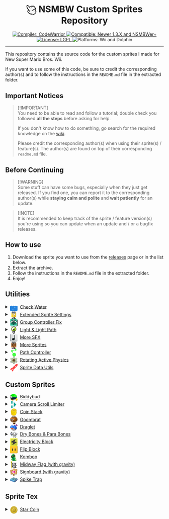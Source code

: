 <h1 align="center"><img src="https://raw.githubusercontent.com/Synell/Assets/main/NSMBW-Custom-Sprites/readme/Logo.png" width="32" align="center" /> NSMBW Custom Sprites Repository</h1>
<p align="center">
  <a href="https://www.python.org/downloads/">
    <img alt="Compiler: CodeWarrior" src="https://img.shields.io/badge/Compiler-CodeWarrior-blue" />
  </a>
  <a href="https://doc.qt.io/qtforpython/index.html">
    <img alt="Compatible: Newer 1.3.X and NSMBWer+" src="https://img.shields.io/badge/Compatible-Newer%201.3.X%20|%20NSMBWer+-magenta" />
  </a>
  <a href="https://github.com/Synell/OGE-Next/blob/master/LICENSE">
    <img alt="License: LGPL" src="https://img.shields.io/badge/License-MIT-green" target="_blank" />
  </a>
  <img alt="Platforms: Wii and Dolphin" src="https://img.shields.io/badge/Platforms-Wii%20|%20Dolphin-yellow" />
</p>

----------------------------------------------------------------------

This repository contains the source code for the custom sprites I made for New Super Mario Bros. Wii.

If you want to use some of this code, be sure to credit the corresponding author(s) and to follow the instructions in the `README.md` file in the extracted folder.


## Important Notices

> [!IMPORTANT]\
> You need to be able to read and follow a tutorial; double check you followed **all the steps** before asking for help.
> 
> If you don't know how to do something, go search for the required knowledge on the [wiki](https://horizon.miraheze.org/wiki/Main_Page).
>
> Please credit the corresponding author(s) when using their sprite(s) / feature(s). The author(s) are found on top of their corresponding `readme.md` file.


## Before Continuing

> [!WARNING]\
> Some stuff can have some bugs, especially when they just get released. If you find one, you can report it to the corresponding author(s) while **staying calm and polite** and **wait patiently** for an update.

> [!NOTE]\
> It is recommended to keep track of the sprite / feature version(s) you're using so you can update when an update and / or a bugfix releases.


## How to use

1. Download the sprite you want to use from the [releases](https://github.com/Synell/NSMBW-Custom-Sprites/releases) page or in the list below.
2. Extract the archive.
3. Follow the instructions in the `README.md` file in the extracted folder.
4. Enjoy!


## Utilities

<details>
  <summary><img src="https://raw.githubusercontent.com/Synell/Assets/main/NSMBW-Custom-Sprites/readme/Utilities/CheckWater/Icon.png" width="24" align="center" />&nbsp;&nbsp;<a href="https://github.com/Synell/NSMBW-Custom-Sprites/releases/tag/CheckWater">Check Water</a></summary>
  <p></p>

This utility is used to check if a sprite is in a liquid or not and to get the liquid type.

</details>


<details>
  <summary><img src="https://raw.githubusercontent.com/Synell/Assets/main/NSMBW-Custom-Sprites/readme/Utilities/ExtendedSpriteSettings/Icon.png" width="24" align="center" />&nbsp;&nbsp;<a href="https://github.com/Synell/NSMBW-Custom-Sprites/releases/tag/ExtendedSpriteSettings">Extended Sprite Settings</a></summary>
  <p></p>

This utility is used to add more settings to your custom sprites.

</details>


<details>
  <summary><img src="https://raw.githubusercontent.com/Synell/Assets/main/NSMBW-Custom-Sprites/readme/Utilities/GroupControllerFix/Icon.png" width="24" align="center" />&nbsp;&nbsp;<a href="https://github.com/Synell/NSMBW-Custom-Sprites/releases/tag/GroupControllerFix">Group Controller Fix</a></summary>
  <p></p>

When you have a sprite that uses the Group Controller, it won't spawn at all if its Group Controller is already loaded (e.g. being near the player spawn camera view). This utility fixes this issue by delaying the Group Controller onCreate method by one frame, which is enough to make the sprite behave correctly, as the global Group List is loaded at the end of the first frame (so after the loaded onCreate methods).

</details>


<details>
  <summary><img src="https://raw.githubusercontent.com/Synell/Assets/main/NSMBW-Custom-Sprites/readme/Utilities/Light/Icon.png" width="24" align="center" />&nbsp;&nbsp;<a href="https://github.com/Synell/NSMBW-Custom-Sprites/releases/tag/Light">Light & Light Path</a></summary>
  <p></p>

This utility is used to create light in the darkness. It also allows you to create light paths.

</details>


<details>
  <summary><img src="https://raw.githubusercontent.com/Synell/Assets/main/NSMBW-Custom-Sprites/readme/Utilities/MoreSFX/Icon.png" width="24" align="center" />&nbsp;&nbsp;<a href="https://github.com/Synell/NSMBW-Custom-Sprites/releases/tag/MoreSFX">More SFX</a></summary>
  <p></p>

This utility allows you to add more sound effects to your custom sprites.

</details>


<details>
  <summary><img src="https://raw.githubusercontent.com/Synell/Assets/main/NSMBW-Custom-Sprites/readme/Utilities/MoreSprites/Icon.png" width="24" align="center" />&nbsp;&nbsp;<a href="https://github.com/Synell/NSMBW-Custom-Sprites/releases/tag/MoreSprites">More Sprites</a></summary>
  <p></p>

This utility allows you to add more sprites to the game without replacing existing ones.

</details>


<details>
  <summary><img src="https://raw.githubusercontent.com/Synell/Assets/main/NSMBW-Custom-Sprites/readme/Utilities/PathController/Icon.png" width="24" align="center" />&nbsp;&nbsp;<a href="https://github.com/Synell/NSMBW-Custom-Sprites/releases/tag/PathController">Path Controller</a></summary>
  <p></p>

This utility allows you to use path controlled sprites.

</details>


<details>
  <summary><img src="https://raw.githubusercontent.com/Synell/Assets/main/NSMBW-Custom-Sprites/readme/Utilities/RotatingActivePhysics/Icon.png" width="24" align="center" />&nbsp;&nbsp;<a href="https://github.com/Synell/NSMBW-Custom-Sprites/releases/tag/RotatingActivePhysics">Rotating Active Physics</a></summary>
  <p></p>

This utility is used to create rotating active physics for your custom sprites.

</details>


<details>
  <summary><img src="https://raw.githubusercontent.com/Synell/Assets/main/NSMBW-Custom-Sprites/readme/Utilities/SpriteDataUtils/Icon.png" width="24" align="center" />&nbsp;&nbsp;<a href="https://github.com/Synell/NSMBW-Custom-Sprites/releases/tag/SpriteDataUtils">Sprite Data Utils</a></summary>
  <p></p>

This utility contains a set of tools to help you create sprite data.

</details>

<!-- <details>
  <summary><img src="https://raw.githubusercontent.com/Synell/Assets/main/NSMBW-Custom-Sprites/readme/Utilities/Layer0Lava/Icon.png" width="24" align="center" />&nbsp;&nbsp;<a href="https://github.com/Synell/NSMBW-Custom-Sprites/releases/tag/Layer0Lava">Layer 0 Lava</a></summary>
  <p></p>

This utility allows you to place lava on layer 0, like water.

</details> -->


## Custom Sprites

<details>
  <summary><img src="https://raw.githubusercontent.com/Synell/Assets/main/NSMBW-Custom-Sprites/readme/CustomSprites/Biddybud/Icon.png" width="24" align="center" />&nbsp;&nbsp;<a href="https://github.com/Synell/NSMBW-Custom-Sprites/releases/tag/Biddybud">Biddybud</a></summary>
  <p></p>

Biddybud and Para-Biddybud follow a path, in groups.

</details>


<details>
  <summary><img src="https://raw.githubusercontent.com/Synell/Assets/main/NSMBW-Custom-Sprites/readme/CustomSprites/CameraScrollLimiter/Icon.png" width="24" align="center" />&nbsp;&nbsp;<a href="https://github.com/Synell/NSMBW-Custom-Sprites/releases/tag/CameraScrollLimiter">Camera Scroll Limiter</a></summary>
  <p></p>

Smooth camera scroll limiter that unlocks the camera if the player gets too close to it while permeable.

</details>


<details>
  <summary><img src="https://raw.githubusercontent.com/Synell/Assets/main/NSMBW-Custom-Sprites/readme/CustomSprites/CoinStack/Icon.png" width="24" align="center" />&nbsp;&nbsp;<a href="https://github.com/Synell/NSMBW-Custom-Sprites/releases/tag/CoinStack">Coin Stack</a></summary>
  <p></p>

A stack of 5 coins.

</details>


<details>
  <summary><img src="https://raw.githubusercontent.com/Synell/Assets/main/NSMBW-Custom-Sprites/readme/CustomSprites/Goombrat/Icon.png" width="24" align="center" />&nbsp;&nbsp;<a href="https://github.com/Synell/NSMBW-Custom-Sprites/releases/tag/Goombrat">Goombrat</a></summary>
  <p></p>

Goombrat can walk back and forth, like a Goomba, but turns around edges.

</details>


<details>
  <summary><img src="https://raw.githubusercontent.com/Synell/Assets/main/NSMBW-Custom-Sprites/readme/CustomSprites/Draglet/Icon.png" width="24" align="center" />&nbsp;&nbsp;<a href="https://github.com/Synell/NSMBW-Custom-Sprites/releases/tag/Draglet">Draglet</a></summary>
  <p></p>

Draglet from Super Mario 3D Land. It flies around and shoots fireballs when Mario is near.

</details>


<details>
  <summary><img src="https://raw.githubusercontent.com/Synell/Assets/main/NSMBW-Custom-Sprites/readme/CustomSprites/DryBones/Icon.png" width="24" align="center" />&nbsp;&nbsp;<a href="https://github.com/Synell/NSMBW-Custom-Sprites/releases/tag/DryBones">Dry Bones & Para Bones</a></summary>
  <p></p>

A skeletal Koopa Troopa that cannot die from being stomped on.

</details>


<details>
  <summary><img src="https://raw.githubusercontent.com/Synell/Assets/main/NSMBW-Custom-Sprites/readme/CustomSprites/BlockElectricity/Icon.png" width="24" align="center" />&nbsp;&nbsp;<a href="https://github.com/Synell/NSMBW-Custom-Sprites/releases/tag/BlockElectricity">Electricity Block</a></summary>
  <p></p>

Electricity Block from Super Mario Bros. Wonder that shoots electricity.

</details>


<details>
  <summary><img src="https://raw.githubusercontent.com/Synell/Assets/main/NSMBW-Custom-Sprites/readme/CustomSprites/FlipBlock/Icon.png" width="24" align="center" />&nbsp;&nbsp;<a href="https://github.com/Synell/NSMBW-Custom-Sprites/releases/tag/FlipBlock">Flip Block</a></summary>
  <p></p>

Flip Blocks from Super Mario Bros. Wonder. It flips when Mario hits them.

https://github.com/Synell/NSMBW-Custom-Sprites/assets/70210528/4ce1e7e5-289d-45e7-8424-a211ef7295ee

https://github.com/Synell/NSMBW-Custom-Sprites/assets/70210528/0ea4f2e4-f8ee-48f0-b633-87376a66c731

</details>


<details>
  <summary><img src="https://raw.githubusercontent.com/Synell/Assets/main/NSMBW-Custom-Sprites/readme/CustomSprites/Komboo/Icon.png" width="24" align="center" />&nbsp;&nbsp;<a href="https://github.com/Synell/NSMBW-Custom-Sprites/releases/tag/Komboo">Komboo</a></summary>
  <p></p>

A walking giant kelp-like creatures with eyes. Their name is likely a reference to kombu, a variety of seaweed used extensively in Japanese cuisine.

</details>


<details>
  <summary><img src="https://raw.githubusercontent.com/Synell/Assets/main/NSMBW-Custom-Sprites/readme/CustomSprites/MidwayFlag/Icon.png" width="24" align="center" />&nbsp;&nbsp;<a href="https://github.com/Synell/NSMBW-Custom-Sprites/releases/tag/MidwayFlag">Midway Flag (with gravity)</a></summary>
  <p></p>

Allows the midway flag to fall when not on the ground.

https://github.com/Synell/NSMBW-Custom-Sprites/assets/70210528/84dda543-da57-426c-b8ac-760b6d5c8352

</details>


<details>
  <summary><img src="https://raw.githubusercontent.com/Synell/Assets/main/NSMBW-Custom-Sprites/readme/CustomSprites/Signboard/Icon.png" width="24" align="center" />&nbsp;&nbsp;<a href="https://github.com/Synell/NSMBW-Custom-Sprites/releases/tag/Signboard">Signboard (with gravity)</a></summary>
  <p></p>

Allows the signboard to fall when not on the ground.

</details>


<details>
  <summary><img src="https://raw.githubusercontent.com/Synell/Assets/main/NSMBW-Custom-Sprites/readme/CustomSprites/SpikeTrap/Icon.png" width="24" align="center" />&nbsp;&nbsp;<a href="https://github.com/Synell/NSMBW-Custom-Sprites/releases/tag/SpikeTrap">Spike Trap</a></summary>
  <p></p>

A spike that comes out from the ground to damage every player who would adventure too far.

</details>


## Sprite Tex

<details>
  <summary><img src="https://raw.githubusercontent.com/Synell/Assets/main/NSMBW-Custom-Sprites/readme/SpriteTex/StarCoin/Icon.png" width="24" align="center" />&nbsp;&nbsp;<a href="https://github.com/Synell/NSMBW-Custom-Sprites/releases/tag/StarCoin">Star Coin</a></summary>
  <p></p>

Sprite Tex for the Star Coin.

<img src="https://raw.githubusercontent.com/Synell/Assets/main/NSMBW-Custom-Sprites/readme/SpriteTex/StarCoin/Demo.png" />

</details>
